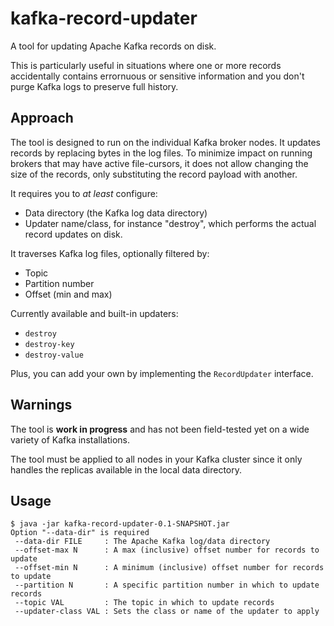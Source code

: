 # kafka-record-updater

A tool for updating Apache Kafka records on disk.

This is particularly useful in situations where one or more records accidentally contains errornuous or sensitive information and you don't purge Kafka logs to preserve full history.

## Approach

The tool is designed to run on the individual Kafka broker nodes. It updates records by replacing bytes in the log files. To minimize impact on running brokers that may have active file-cursors, it does not allow changing the size of the records, only substituting the record payload with another.

It requires you to _at least_ configure:

 * Data directory (the Kafka log data directory)
 * Updater name/class, for instance "destroy", which performs the actual record updates on disk.

It traverses Kafka log files, optionally filtered by:

 * Topic
 * Partition number
 * Offset (min and max)

Currently available and built-in updaters:

 * `destroy`
 * `destroy-key`
 * `destroy-value`

Plus, you can add your own by implementing the `RecordUpdater` interface.

## Warnings

The tool is __work in progress__ and has not been field-tested yet on a wide variety of Kafka installations.

The tool must be applied to all nodes in your Kafka cluster since it only handles the replicas available in the local data directory.

## Usage

```
$ java -jar kafka-record-updater-0.1-SNAPSHOT.jar
Option "--data-dir" is required
 --data-dir FILE     : The Apache Kafka log/data directory
 --offset-max N      : A max (inclusive) offset number for records to update
 --offset-min N      : A minimum (inclusive) offset number for records to update
 --partition N       : A specific partition number in which to update records
 --topic VAL         : The topic in which to update records
 --updater-class VAL : Sets the class or name of the updater to apply
```
